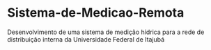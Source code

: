 # Sistema-de-Medicao-Remota
Desenvolvimento de  uma sistema de medição hídrica para a rede de distribuição interna da Universidade Federal  de Itajubá
